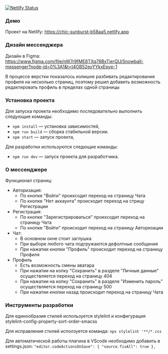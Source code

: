 [![Netlify Status](https://api.netlify.com/api/v1/badges/3904327e-1296-4a8c-9d99-56408df82a4c/deploy-status)](https://app.netlify.com/sites/chic-sunburst-b58aa5/deploys)

### Демо

Проект на Netlify: https://chic-sunburst-b58aa5.netlify.app

### Дизайн мессенджера

Дизайн в Figmа: https://www.figma.com/file/nW7r9fME8TXq78BxTierQU/Snowball-messenger?node-id=0%3A1&t=t4OB52eyYYkxEpyp-1

В процессе верстки показалось излишне разбивать редактирование профиля на несколько страниц, поэтому решил добавить возможность редактировать профиль в пределах одной страницы

### Установка проекта

Для запуска проекта необходимо последовательно выполнить следующие команды:

- `npm install` — установка зависимостей,
- `npm run build` — сборка стабильной версии.
- `npm start` — запуск проекта,

Для разработки используются следющие команды:

- `npm run dev` — запуск проекта для разработчика.

### О мессенджере

Функционал страниц:

- Авторизация:
  - По кнопке "Войти" проихсодит переход на страницу Чата
  - По кнопке "Нет аккаунта" происходит переход на стрицу Регистрации
- Регистрация:
  - По кнопке "Зарегистрироваться" проихсодит переход на страницу Чата
  - По кнопке "Войти" происходит переход на страницу Авторизации
- Чат:
  - В основном окне стоит заглушка
  - При выборе любого чата подгружаются дефолтные сообщения
  - При нажатии кнопки "Профиль" происходит переход на страницу Профиля
- Профиль
  - Есть возможность смены аватара
  - При нажатии на копку "Сохранить" в разделе "Личные данные" осуществляется переход на страницу 404
  - При нажатии на копку "Сохранить" в разделе "Изменить пароль" осуществляется переход на страницу 500
  - При нажатии кнопки назад происходит переход на страницу Чата

### Инструменты разработки

Для единообразия стилей используется stylelint и конфигурация stylelint-config-property-sort-order-smacss

Для исправления стилей исползуется команда:
`npx stylelint '**/*.css`

Для автоматической работы плагина в VScode необходимо добавить в settings.json:
`"editor.codeActionsOnSave": {
  "source.fixAll": true
},`
